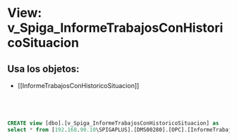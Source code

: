 # View: v_Spiga_InformeTrabajosConHistoricoSituacion

## Usa los objetos:
- [[InformeTrabajosConHistoricoSituacion]]

```sql




CREATE view [dbo].[v_Spiga_InformeTrabajosConHistoricoSituacion] as
select * from [192.168.90.10\SPIGAPLUS].[DMS00280].[OPC].[InformeTrabajosConHistoricoSituacion]  

```
